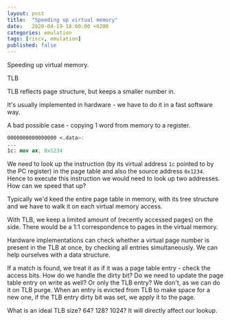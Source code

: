 ```yaml
---
layout: post
title:  "Speeding up virtual memory"
date:   2020-04-19 18:00:00 +0200
categories: emulation
tags: [riscv, emulation]
published: false
---
```


Speeding up virtual memory.

TLB

TLB reflects page structure, but keeps a smaller number in.

It's usually implemented in hardware - we have to do it in a fast software way.

A bad possible case - copying 1 word from memory to a register. 

```nasm
0000000000000000 <.data>:
...
1c: mov ax, 0x1234
```

We need to look up the instruction (by its virtual address `1c` pointed to by the PC register) in the page table and also the source address `0x1234`. Hence to execute this instruction we would need to look up two addresses. How can we speed that up?

Typically we'd keed the entire page table in memory, with its tree structure and we have to walk it on each virtual memory access.

With TLB, we keep a limited amount of (recently accessed pages) on the side. There would be a 1:1 correspondence to pages in the virtual memory. 

Hardware implementations can check whether a virtual page number is present in the TLB at once, by checking all entries simultaneously. We can help ourselves with a data structure.

If a match is found, we treat it as if it was a page table entry - check the access bits. How do we handle the dirty bit? Do we need to update the page table entry on write as well? Or only the TLB entry? We don't, as we can do it on TLB purge. When an entry is evicted from TLB to make space for a new one, if the TLB entry dirty bit was set, we apply it to the page.

What is an ideal TLB size? 64? 128? 1024? It will directly affect our lookup.